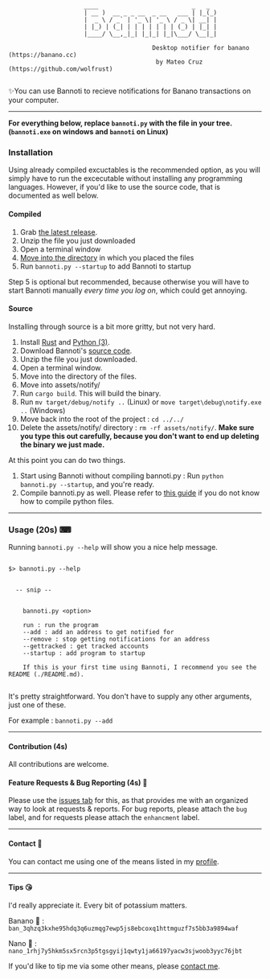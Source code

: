 ```

                     ____                          _   _
                     | __ )  __ _ _ __  _ __   ___ | |_(_)
                     |  _ \ / _` | '_ \| '_ \ / _ \| __| |
                     | |_) | (_| | | | | | | | (_) | |_| |
                     |____/ \__,_|_| |_|_| |_|\___/ \__|_|

                                        Desktop notifier for banano (https://banano.cc)
                                         by Mateo Cruz  (https://github.com/wolfrust)


```


✨You can use Bannoti to recieve notifications for Banano transactions on your computer. 


---


**For everything below, replace `bannoti.py` with the file in your tree. (`bannoti.exe` on windows and `bannoti` on Linux)**


### Installation

Using already compiled excuctables is the recommended option, as you will simply have to run the excecutable without installing any programming languages. 
However, if you'd like to use the source code, that is documented as well below.

#### Compiled 


1. Grab [the latest release](https://github.com/wolfrust/bannoti/releases/latest).
2. Unzip the file you just downloaded
3. Open a terminal window
4. [Move into the directory](https://help.ubuntu.com/community/UsingTheTerminal) in which you placed the files
5. Run ```bannoti.py --startup``` to add Bannoti to startup

Step 5 is optional but recommended, because otherwise you will have to start Bannoti manually *every time you log on*, which could get annoying.


#### Source

Installing through source is a bit more gritty, but not very hard. 

1. Install [Rust](https://rust-lang.org) and [Python (3)](https://python.org). 
2. Download Bannoti's [source code](https://github.com/wolfrust/bannoti/releases/latest). 
3. Unzip the file you just downloaded.
4. Open a terminal window.
5. Move into the directory of the files.
6. Move into assets/notify/
7. Run `cargo build`. This will build the binary.
8. Run `mv target/debug/notify ..` (Linux) or `move target\debug\notify.exe ..` (Windows) 
9. Move back into the root of the project : `cd ../../`
10. Delete the assets/notify/ directory : `rm -rf assets/notify/`. **Make sure you type this out carefully, because you don't want to end up deleting the binary we just made.**

At this point you can do two things.
1. Start using Bannoti without compiling bannoti.py : Run `python bannoti.py --startup`, and you're ready.
2. Compile bannoti.py as well. Please refer to [this guide](https://datatofish.com/executable-pyinstaller/) if you do not know how to compile python files.

---

### Usage (20s) ⌨

Running ``` bannoti.py --help ``` will show you a nice help message.

```

$> bannoti.py --help


  -- snip --


    bannoti.py <option>

    run : run the program
    --add : add an address to get notified for
    --remove : stop getting notifications for an address
    --gettracked : get tracked accounts
    --startup : add program to startup

    If this is your first time using Bannoti, I recommend you see the README (./README.md).


```

It's pretty straightforward. You don't have to supply any other arguments, just one of these.

For example : `bannoti.py --add`


---

#### Contribution (4s)

All contributions are welcome. 


#### Feature Requests & Bug Reporting (4s) 🐞

Please use the [issues tab](https://github.com/wolfrust/bannoti/issues) for this, as that provides me with an organized way to look at requests & reports.
For bug reports, please attach the `bug` label, and for requests please attach the `enhancment` label.

---

#### Contact 📱

You can contact me using one of the means listed in my [profile](https://github.com/wolfrust/wolfrust/README.md#reach-me).

---

#### Tips 😘

I'd really appreciate it. Every bit of potassium matters.

Banano 🍌 : `ban_3qhzq3kxhe95hdq3q6uzmqg7ewp5js8ebcoxq1httmguzf7s5bb3a9894waf`

Nano 🍂 : `nano_1rhj7y5hkm5sx5rcn3p5tgsgyij1qwty1ja66197yacw3sjwoob3yyc76jbt`

If you'd like to tip me via some other means, please [contact me](https://github.com/wolfrust/wolfrust/#reach-me).
